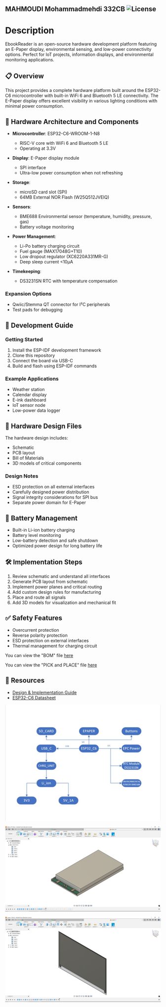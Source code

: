 ## MAHMOUDI Mohammadmehdi 332CB ![License](https://img.shields.io/badge/license-MIT-green.svg)

# Description
EbookReader is an open-source hardware development platform featuring an E-Paper display, environmental sensing, and low-power connectivity options. Perfect for IoT projects, information displays, and environmental monitoring applications.

## 📋 Overview
This project provides a complete hardware platform built around the ESP32-C6 microcontroller with built-in WiFi 6 and Bluetooth 5 LE connectivity. The E-Paper display offers excellent visibility in various lighting conditions with minimal power consumption.

## 🔌 Hardware Architecture and Components

- **Microcontroller**: ESP32-C6-WROOM-1-N8
  - RISC-V core with WiFi 6 and Bluetooth 5 LE
  - Operating at 3.3V

- **Display**: E-Paper display module
  - SPI interface
  - Ultra-low power consumption when not refreshing

- **Storage**: 
  - microSD card slot (SPI)
  - 64MB External NOR Flash (W25Q512JVEIQ)

- **Sensors**:
  - BME688 Environmental sensor (temperature, humidity, pressure, gas)
  - Battery voltage monitoring

- **Power Management**:
  - Li-Po battery charging circuit
  - Fuel gauge (MAX17048G+T10)
  - Low dropout regulator (XC6220A331MR-G)
  - Deep sleep current <10μA

- **Timekeeping**:
  - DS3231SN RTC with temperature compensation

### Expansion Options
- Qwiic/Stemma QT connector for I²C peripherals
- Test pads for debugging

## 🔧 Development Guide

### Getting Started
1. Install the ESP-IDF development framework
2. Clone this repository
3. Connect the board via USB-C
4. Build and flash using ESP-IDF commands

### Example Applications
- Weather station
- Calendar display
- E-ink dashboard
- IoT sensor node
- Low-power data logger

## 📐 Hardware Design Files
The hardware design includes:
- Schematic
- PCB layout
- Bill of Materials
- 3D models of critical components

### Design Notes
- ESD protection on all external interfaces
- Carefully designed power distribution
- Signal integrity considerations for SPI bus
- Separate power domain for E-Paper

## 🔋 Battery Management
- Built-in Li-ion battery charging
- Battery level monitoring
- Low-battery detection and safe shutdown
- Optimized power design for long battery life

## 🛠️ Implementation Steps
1. Review schematic and understand all interfaces
2. Generate PCB layout from schematic
3. Implement power planes and critical routing
4. Add custom design rules for manufacturing
5. Place and route all signals
6. Add 3D models for visualization and mechanical fit

## ✅ Safety Features
- Overcurrent protection
- Reverse polarity protection
- ESD protection on external interfaces
- Thermal management for charging circuit

You can view the "BOM" file [here](Manufacturing/BOM.csv)

You can view the "PICK and PLACE" file [here](Manufacturing/Pick_&_Place.csv)

## 📖 Resources
- [Design & Implementation Guide](https://ocw.cs.pub.ro/courses/tsc/proiect2025)
- [ESP32-C6 Datasheet](https://www.espressif.com/sites/default/files/documentation/esp32-c6_datasheet_en.pdf)


![Diagram Image](Images/diagram.JPG)


![Battery Image](Images/battery.JPG)


![E_paper Image](Images/e-paper.JPG)

